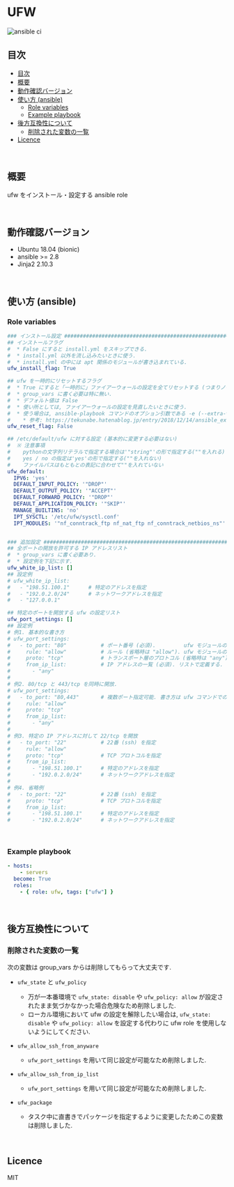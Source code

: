 # UFW

![ansible ci](https://github.com/link-u/ansible-roles-v2_ufw/workflows/ansible%20ci/badge.svg)

## 目次

<!-- TOC depthFrom:2 -->

- [目次](#目次)
- [概要](#概要)
- [動作確認バージョン](#動作確認バージョン)
- [使い方 (ansible)](#使い方-ansible)
    - [Role variables](#role-variables)
    - [Example playbook](#example-playbook)
- [後方互換性について](#後方互換性について)
    - [削除された変数の一覧](#削除された変数の一覧)
- [Licence](#licence)

<!-- /TOC -->

<br>

## 概要

ufw をインストール・設定する ansible role

<br>

## 動作確認バージョン

- Ubuntu 18.04 (bionic)
- ansible >= 2.8
- Jinja2 2.10.3

<br>

## 使い方 (ansible)

### Role variables

```yaml
### インストール設定 ###############################################################################
## インストールフラグ
#  * False にすると install.yml をスキップできる.
#  * install.yml 以外を流し込みたいときに使う.
#  * install.yml の中には apt 関係のモジュールが書き込まれている.
ufw_install_flag: True

## ufw を一時的にリセットするフラグ
#  * True にすると「一時的に」ファイアーウォールの設定を全てリセットする (つまりノーガード状態).
#  * group_vars に書く必要は特に無い.
#  * デフォルト値は False
#  * 使い所としては, ファイアーウォールの設定を見直したいときに使う.
#  * 使う場合は, ansible-playbook コマンドのオプション引数である -e (--extra-vars) を付け足して意識的に使うことを心がける.
#    * 参考: https://tekunabe.hatenablog.jp/entry/2018/12/14/ansible_extra_vars_file
ufw_reset_flag: False

## /etc/default/ufw に対する設定 (基本的に変更する必要はない)
#  ※ 注意事項
#    pythonの文字列リテラルで指定する場合は'"string"'の形で指定する(""を入れる)
#    yes / no の指定は'yes'の形で指定する(""を入れない)
#    ファイルパスはもともとの表記に合わせて""を入れていない
ufw_default:
  IPV6: 'yes'
  DEFAULT_INPUT_POLICY: '"DROP"'
  DEFAULT_OUTPUT_POLICY: '"ACCEPT"'
  DEFAULT_FORWARD_POLICY: '"DROP"'
  DEFAULT_APPLICATION_POLICY: '"SKIP"'
  MANAGE_BUILTINS: 'no'
  IPT_SYSCTL: '/etc/ufw/sysctl.conf'
  IPT_MODULES: '"nf_conntrack_ftp nf_nat_ftp nf_conntrack_netbios_ns"'


### 追加設定 #######################################################################################
## 全ポートの開放を許可する IP アドレスリスト
#  * group_vars に書く必要あり.
#  * 設定例を下記に示す.
ufw_white_ip_list: []
## 設定例
# ufw_white_ip_list:
#   - "198.51.100.1"      # 特定のアドレスを指定
#   - "192.0.2.0/24"      # ネットワークアドレスを指定
#   - "127.0.0.1"

## 特定のポートを開放する ufw の設定リスト
ufw_port_settings: []
## 設定例
# 例1. 基本的な書き方
# ufw_port_settings:
#   - to_port: "80"           # ポート番号 (必須).         ufw モジュールの to_port と同じ形式
#     rule: "allow"           # ルール (省略時は "allow"). ufw モジュールの rules と同じ形式
#     proto: "tcp"            # トランスポート層のプロトコル (省略時は "any"). ufw モジュールの proto と同じ形式
#     from_ip_list:           # IP アドレスの一覧 (必須). リストで定義する.
#       - "any"
#
# 例2. 80/tcp と 443/tcp を同時に開放.
# ufw_port_settings:
#   - to_port: "80,443"       # 複数ポート指定可能. 書き方は ufw コマンドでの設定時と同じ.
#     rule: "allow"
#     proto: "tcp"
#     from_ip_list:
#       - "any"
#
# 例3. 特定の IP アドレスに対して 22/tcp を開放
#   - to_port: "22"           # 22番 (ssh) を指定
#     rule: "allow"
#     proto: "tcp"            # TCP プロトコルを指定
#     from_ip_list:
#       - "198.51.100.1"      # 特定のアドレスを指定
#       - "192.0.2.0/24"      # ネットワークアドレスを指定
#
# 例4. 省略例
#   - to_port: "22"           # 22番 (ssh) を指定
#     proto: "tcp"            # TCP プロトコルを指定
#     from_ip_list:
#       - "198.51.100.1"      # 特定のアドレスを指定
#       - "192.0.2.0/24"      # ネットワークアドレスを指定
```

<br>

### Example playbook

```yaml
- hosts:
    - servers
  become: True
  roles:
    - { role: ufw, tags: ["ufw"] }
```

<br>

## 後方互換性について

### 削除された変数の一覧

次の変数は group_vars からは削除してもらって大丈夫です.

* `ufw_state` と `ufw_policy`
  * 万が一本番環境で `ufw_state: disable` や `ufw_policy: allow` が設定されたまま気づかなかった場合危険なため削除しました.
  * ローカル環境において ufw の設定を解除したい場合は, `ufw_state: disable` や `ufw_policy: allow` を設定する代わりに ufw role を使用しないようにしてください.

* `ufw_allow_ssh_from_anyware`
  * `ufw_port_settings` を用いて同じ設定が可能なため削除しました.
* `ufw_allow_ssh_from_ip_list`
  * `ufw_port_settings` を用いて同じ設定が可能なため削除しました.
* `ufw_package`
  * タスク中に直書きでパッケージを指定するように変更したためこの変数は削除しました.

<br>

## Licence
MIT
